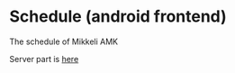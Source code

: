 Schedule (android frontend)
============
The schedule of Mikkeli AMK 


Server part is [here](https://github.com/ShikaSD/schedule-back)
